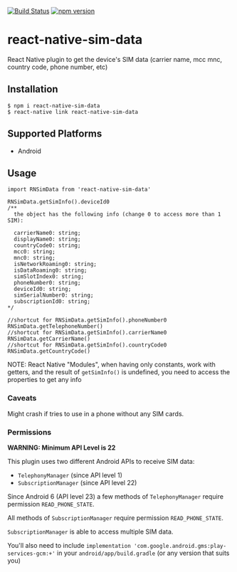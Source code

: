 [![Build Status](https://travis-ci.org/pocesar/react-native-sim-data.svg?branch=master)](https://travis-ci.org/pocesar/react-native-sim-data) [![npm version](https://badge.fury.io/js/react-native-sim-data.svg)](https://badge.fury.io/js/react-native-sim-data)

# react-native-sim-data

React Native plugin to get the device's SIM data (carrier name, mcc mnc, country code, phone number, etc)

## Installation

```
$ npm i react-native-sim-data
$ react-native link react-native-sim-data
```

## Supported Platforms

- Android

## Usage

```es6
import RNSimData from 'react-native-sim-data'

RNSimData.getSimInfo().deviceId0
/**
  the object has the following info (change 0 to access more than 1 SIM):

  carrierName0: string;
  displayName0: string;
  countryCode0: string;
  mcc0: string;
  mnc0: string;
  isNetworkRoaming0: string;
  isDataRoaming0: string;
  simSlotIndex0: string;
  phoneNumber0: string;
  deviceId0: string;
  simSerialNumber0: string;
  subscriptionId0: string;
*/

//shortcut for RNSimData.getSimInfo().phoneNumber0
RNSimData.getTelephoneNumber()
//shortcut for RNSimData.getSimInfo().carrierName0
RNSimData.getCarrierName()
//shortcut for RNSimData.getSimInfo().countryCode0
RNSimData.getCountryCode()
```

NOTE: React Native "Modules", when having only constants, work with getters, and the result of `getSimInfo()` is
undefined, you need to access the properties to get any info

### Caveats

Might crash if tries to use in a phone without any SIM cards.

### Permissions

**WARNING: Minimum API Level is 22**

This plugin uses two different Android APIs to receive SIM data:
- `TelephonyManager` (since API level 1)
- `SubscriptionManager` (since API level 22)

Since Android 6 (API level 23) a few methods of `TelephonyManager` require permission `READ_PHONE_STATE`.

All methods of `SubscriptionManager` require permission `READ_PHONE_STATE`.

`SubscriptionManager` is able to access multiple SIM data.

You'll also need to include `implementation 'com.google.android.gms:play-services-gcm:+'` in your `android/app/build.gradle` (or any version that suits you)


